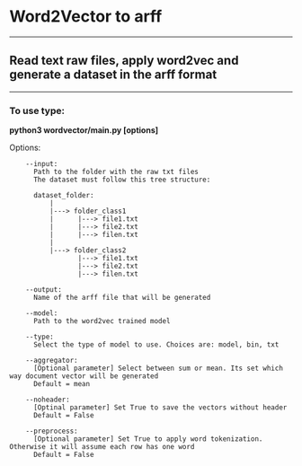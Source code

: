 # Word2Vector to arff
---
## Read text raw files, apply word2vec and generate a dataset in the arff format 
---
### To use type: 

**python3 wordvector/main.py [options]**

  Options:

        --input: 
          Path to the folder with the raw txt files
          The dataset must follow this tree structure:

          dataset_folder:
              |
              |---> folder_class1
              |      |---> file1.txt
              |      |---> file2.txt
              |      |---> filen.txt
              |
              |---> folder_class2
                     |---> file1.txt
                     |---> file2.txt
                     |---> filen.txt

        --output: 
          Name of the arff file that will be generated

        --model: 
          Path to the word2vec trained model

        --type: 
          Select the type of model to use. Choices are: model, bin, txt 

        --aggregator: 
          [Optional parameter] Select between sum or mean. Its set which way document vector will be generated
          Default = mean
        
        --noheader: 
          [Optinal parameter] Set True to save the vectors without header
          Default = False

        --preprocess:
          [Optional parameter] Set True to apply word tokenization. Otherwise it will assume each row has one word
          Default = False
